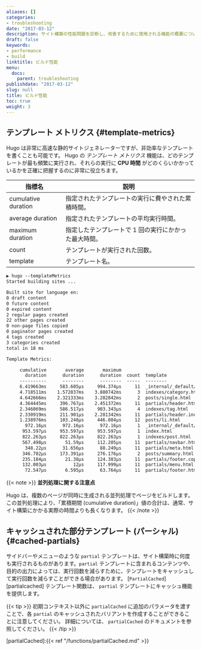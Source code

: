 ```yaml
---
aliases: []
categories:
- troubleshooting
date: "2017-03-12"
description: サイト構築の性能問題を診断し、改善するために使用される機能の概要について説明します。
draft: false
keywords:
- performance
- build
linktitle: ビルド性能
menu:
  docs:
    parent: troubleshooting
publishdate: "2017-03-12"
slug: null
title: ビルド性能
toc: true
weight: 3
---
```


## テンプレート メトリクス {#template-metrics}

Hugo は非常に高速な静的サイトジェネレーターですが、非効率なテンプレートを書くことも可能です。 Hugo の _テンプレート メトリクス_ 機能は、どのテンプレートが最も頻繁に実行され、それらの実行に **CPU 時間** がどのくらいかかっているかを正確に把握するのに非常に役立ちます。

| 指標名              | 説明                                                           |
| ------------------- | -------------------------------------------------------------- |
| cumulative duration | 指定されたテンプレートの実行に費やされた累積時間。          |
| average duration    | 指定されたテンプレートの平均実行時間。             |
| maximum duration    | 指定したテンプレートで 1 回の実行にかかった最大時間。 |
| count               | テンプレートが実行された回数。                   |
| template            | テンプレート名。                                            |

```txt
▶ hugo --templateMetrics
Started building sites ...

Built site for language en:
0 draft content
0 future content
0 expired content
2 regular pages created
22 other pages created
0 non-page files copied
0 paginator pages created
4 tags created
3 categories created
total in 18 ms

Template Metrics:

     cumulative       average       maximum
       duration      duration      duration  count  template
     ----------      --------      --------  -----  --------
     6.419663ms     583.605µs     994.374µs     11  _internal/_default/rss.xml
     4.718511ms    1.572837ms    3.880742ms      3  indexes/category.html
     4.642666ms    2.321333ms    3.282842ms      2  posts/single.html
     4.364445ms     396.767µs    2.451372ms     11  partials/header.html
     2.346069ms     586.517µs     903.343µs      4  indexes/tag.html
     2.330919ms     211.901µs    2.281342ms     11  partials/header.includes.html
     1.238976ms     103.248µs     446.084µs     12  posts/li.html
       972.16µs      972.16µs      972.16µs      1  _internal/_default/sitemap.xml
      953.597µs     953.597µs     953.597µs      1  index.html
      822.263µs     822.263µs     822.263µs      1  indexes/post.html
      567.498µs       51.59µs     112.205µs     11  partials/navbar.html
       348.22µs      31.656µs      88.249µs     11  partials/meta.html
      346.782µs     173.391µs     276.176µs      2  posts/summary.html
      235.184µs       21.38µs     124.383µs     11  partials/footer.copyright.html
      132.003µs          12µs     117.999µs     11  partials/menu.html
       72.547µs       6.595µs      63.764µs     11  partials/footer.html
```

{{< note >}}
**並列処理に関する注意点**

Hugo は、複数のページが同時に生成される並列処理でページをビルドします。この並列処理により、「累積期間 (cumulative duration)」値の合計は、通常、サイト構築にかかる実際の時間よりも長くなります。
{{< /note >}}

## キャッシュされた部分テンプレート (パーシャル) {#cached-partials}

サイドバーやメニューのような `partial` テンプレートは、サイト構築時に何度も実行されるものがあります。`partial` テンプレートに含まれるコンテンツや、目的の出力によっては、実行回数を減らすために、テンプレートをキャッシュして実行回数を減らすことができる場合があります。 [`PartialCached`][partialcached] テンプレート関数は、 `partial` テンプレートにキャッシュ機能を提供します。

{{< tip >}}
初期コンテキスト以外に `partialCached` に追加のパラメータを渡すことで、各 `partial` のキャッシュされたバリアントを作成することができることに注意してください。 詳細については、 `partialCached` のドキュメントを参照してください。
{{< /tip >}}

[partialCached]:{{< ref "/functions/partialCached.md" >}}
